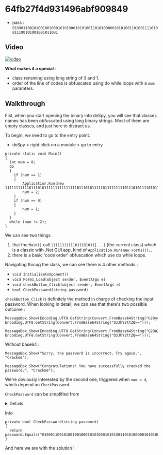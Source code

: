 # 64fb27f4d931496abf909849
* pass : `0100011001010010010001010100010101001101010000010101001101001111010011100101001001011001`

## Video
[![video](https://img.youtube.com/vi/6LuIlvtA9Z4/hqdefault.jpg)](https://youtu.be/6LuIlvtA9Z4)

**What makes it a special** :
* class renaming using long string of 0 and 1.
* order of the line of codes is obfuscated using do while loops with a `num` paramters.

## Walkthrough
Fist, when you start opening the binary into dnSpy, you will see that classes names has been obfuscated using long binary strings.
Most of them are empty classes, and just here to distract us.

To begin, we need to go to the entry point.
* dnSpy > right click on a module > go to entry

```
private static void Main()
{
  int num = 0;
  do
  {
  	if (num == 1)
  	{
  		Application.Run(new 111111111110111010111111111111111011101011111011111111101110101111010111111111111111111011101011111011111111101110101111010111111110111010111111110111100111110111010111111110111100111110111111111011101011110101111111101110101111111101111001111());
  		num = 2;
  	}
  	if (num == 0)
  	{
  		num = 1;
  	}
  }
  while (num != 2);
}
```

We can see two things.
1. that the `Main()` call `11111111111011101011[...]`
(the current class) which is a classic with .Net GUI app, kind of `Application.Run(new Form1());`.
2. there is a basic 'code order' obfuscation which use do while loops.

Navigating throug the class, we can see there is 4 other methods :
* `void InitializeComponent()`
* `void Form1_Load(object sender, EventArgs e)`
* `void checkButton_Click(object sender, EventArgs e)`
* `bool CheckPassword(string password)`

`checkButton_Click` is definitely the method in charge of checking the input password.
When looking in detail, we can see that there's two possible outcome :
```
MessageBox.Show(Encoding.UTF8.GetString(Convert.FromBase64String("U29ycnksIHRoZSBwYXNzd29yZCBpcyBpbmNvcnJlY3QuIFRyeSBhZ2Fpbi4=")), Encoding.UTF8.GetString(Convert.FromBase64String("Q3JhY2ttZQ==")));

MessageBox.Show(Encoding.UTF8.GetString(Convert.FromBase64String("Q29uZ3JhdHVsYXRpb25zISBZb3UgaGF2ZSBzdWNjZXNzZnVsbHkgY3JhY2tlZCB0aGUgcGFzc3dvcmQu")), Encoding.UTF8.GetString(Convert.FromBase64String("Q3JhY2ttZQ==")));
```

Without base64 :
```
MessageBox.Show("Sorry, the password is incorrect. Try again.", "Crackme");

MessageBox.Show("Congratulations! You have successfully cracked the password.", "Crackme");
```

We're obviously interested by the second one, triggered when `num = 4`, which depend on `CheckPassword`.

`CheckPassword` can be simplified from

<details>

```
private bool CheckPassword(string password)
{
	int num = 0;
	bool result;
	do
	{
		string @string;
		if (num == 1)
		{
			@string = Encoding.UTF8.GetString(Convert.FromBase64String("MDEwMDAxMTAwMTAxMDAxMDAxMDAwMTAxMDEwMDAxMDEwMTAwMTEwMTAxMDAwMDAxMDEwMTAwMTEwMTAwMTExMTAxMDAxMTEwMDEwMTAwMTAwMTAxMTAwMQ=="));
			num = 2;
		}
		if (num == 2)
		{
			result = password.Equals(@string);
			num = 3;
		}
		if (num == 3)
		{
			break;
		}
		if (num == 0)
		{
			num = 1;
		}
	}
	while (num != 4);
	return result;
}
```
  
</details>

Into

```
private bool CheckPassword(string password)
{
  return password.Equals("0100011001010010010001010100010101001101010000010101001101001111010011100101001001011001");
}
```

And here we are with the solution !
